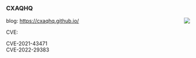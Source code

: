 ### CXAQHQ



<img align="right" src="https://github-readme-stats.vercel.app/api?username=cxaqhq&count_private=true&show_icons=true&hide=prs&theme=radical" />

blog: https://cxaqhq.github.io/

CVE: 

CVE-2021-43471  
CVE-2022-29383

